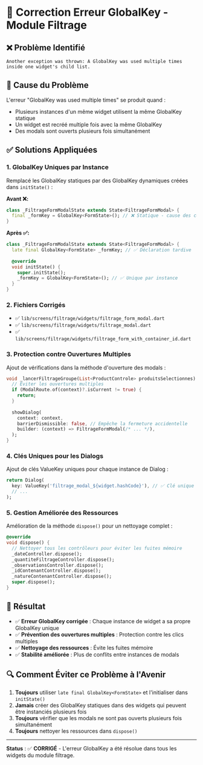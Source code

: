 # 🔧 Correction Erreur GlobalKey - Module Filtrage

## ❌ **Problème Identifié**
```
Another exception was thrown: A GlobalKey was used multiple times inside one widget's child list.
```

## 🎯 **Cause du Problème**
L'erreur "GlobalKey was used multiple times" se produit quand :
- Plusieurs instances d'un même widget utilisent la même GlobalKey statique
- Un widget est recréé multiple fois avec la même GlobalKey
- Des modals sont ouverts plusieurs fois simultanément

## ✅ **Solutions Appliquées**

### 1. **GlobalKey Uniques par Instance**
Remplacé les GlobalKey statiques par des GlobalKey dynamiques créées dans `initState()` :

**Avant ❌:**
```dart
class _FiltrageFormModalState extends State<FiltrageFormModal> {
  final _formKey = GlobalKey<FormState>(); // ❌ Statique - cause des conflits
}
```

**Après ✅:**
```dart
class _FiltrageFormModalState extends State<FiltrageFormModal> {
  late final GlobalKey<FormState> _formKey; // ✅ Déclaration tardive
  
  @override
  void initState() {
    super.initState();
    _formKey = GlobalKey<FormState>(); // ✅ Unique par instance
  }
}
```

### 2. **Fichiers Corrigés**
- ✅ `lib/screens/filtrage/widgets/filtrage_form_modal.dart`
- ✅ `lib/screens/filtrage/widgets/filtrage_modal.dart` 
- ✅ `lib/screens/filtrage/widgets/filtrage_form_with_container_id.dart`

### 3. **Protection contre Ouvertures Multiples**
Ajout de vérifications dans la méthode d'ouverture des modals :

```dart
void _lancerFiltrageGroupe(List<ProductControle> produitsSelectionnes) {
  // Éviter les ouvertures multiples
  if (ModalRoute.of(context)?.isCurrent != true) {
    return;
  }
  
  showDialog(
    context: context,
    barrierDismissible: false, // Empêche la fermeture accidentelle
    builder: (context) => FiltrageFormModal(/* ... */),
  );
}
```

### 4. **Clés Uniques pour les Dialogs**
Ajout de clés ValueKey uniques pour chaque instance de Dialog :

```dart
return Dialog(
  key: ValueKey('filtrage_modal_${widget.hashCode}'), // ✅ Clé unique
  // ...
);
```

### 5. **Gestion Améliorée des Ressources**
Amélioration de la méthode `dispose()` pour un nettoyage complet :

```dart
@override
void dispose() {
  // Nettoyer tous les contrôleurs pour éviter les fuites mémoire
  _dateController.dispose();
  _quantiteFiltrageController.dispose();
  _observationsController.dispose();
  _idContenantController.dispose();
  _natureContenantController.dispose();
  super.dispose();
}
```

## 🚀 **Résultat**
- ✅ **Erreur GlobalKey corrigée** : Chaque instance de widget a sa propre GlobalKey unique
- ✅ **Prévention des ouvertures multiples** : Protection contre les clics multiples
- ✅ **Nettoyage des ressources** : Évite les fuites mémoire
- ✅ **Stabilité améliorée** : Plus de conflits entre instances de modals

## 🔍 **Comment Éviter ce Problème à l'Avenir**
1. **Toujours** utiliser `late final GlobalKey<FormState>` et l'initialiser dans `initState()`
2. **Jamais** créer des GlobalKey statiques dans des widgets qui peuvent être instanciés plusieurs fois
3. **Toujours** vérifier que les modals ne sont pas ouverts plusieurs fois simultanément
4. **Toujours** nettoyer les ressources dans `dispose()`

---

**Status** : ✅ **CORRIGÉ** - L'erreur GlobalKey a été résolue dans tous les widgets du module filtrage.
